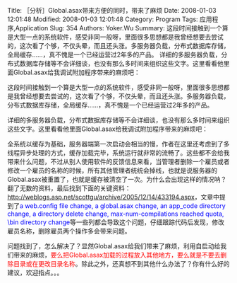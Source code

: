 ﻿Title: ［分析］Global.asax带来方便的同时，带来了麻烦
Date: 2008-01-03 12:01:48
Modified: 2008-01-03 12:01:48
Category: Program
Tags: 应用程序,Application
Slug: 354
Authors: Yoker.Wu
Summary: 
    这段时间接触到一个算是大型一点的系统软件，感受非同一般呀，里面很多思想都是我曾经想要去尝试的，这次看了个够，不仅头晕，而且还头涨。多服务器负载，分布式数据库存储，全局缓存……，真不愧是一个已经运营过2年多的产品。
    详细的多服务器负载，分布式数据库存储等不会详细谈，也没有那么多时间来组织这些文字。这里看看他里面Global.asax给我调试附加程序带来的麻烦吧：


这段时间接触到一个算是大型一点的系统软件，感受非同一般呀，里面很多思想都是我曾经想要去尝试的，这次看了个够，不仅头晕，而且还头涨。多服务器负载，分布式数据库存储，全局缓存……，真不愧是一个已经运营过2年多的产品。

详细的多服务器负载，分布式数据库存储等不会详细谈，也没有那么多时间来组织这些文字。这里看看他里面Global.asax给我调试附加程序带来的麻烦吧：

全系统以缓存为基础，服务器端第一次启动会相当的慢，作者在这里还考虑到了多线程异步处理的方式，缓存加载完毕，系统运行就非常的流畅了。这些都不会给我带来什么问题，不过从别人使用软件的反馈信息来看，当管理者删除一个雇员或者修改一个雇员的名称的时候，所有其他管理者统统会掉线，也就是说服务器的Global.asax被重置了，也就是缓存被清空了一次。为什么会出现这样的情况呐？翻了无数的资料，最后找到下面的关键资料：<http://weblogs.asp.net/scottgu/archive/2005/12/14/433194.aspx>，文章中提到了<span style="color:Blue">a web.config file change, a global.asax change, an app_code directory change, a directory delete change, max-num-compilations reached quota, \bin directory change</span>等一些列都会导致这个问题，仔细跟踪代码后发现，修改雇员名称，删除雇员两个操作多会带来问题。

问题找到了，怎么解决了？显然Global.asax给我们带来了麻烦，利用自启动给我们带来的麻烦，<span style="color:Red">要么把Global.asax加载的过程放入其他地方，要么就是不要去删除目录或在更改目录名称</span>。除此之外，还真想不到其他什么办法了？你有什么好的建议，欢迎指点。。。
